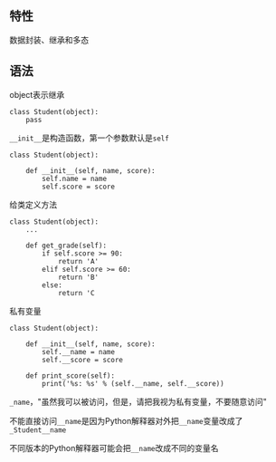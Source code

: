 ## 特性

数据封装、继承和多态

## 语法

object表示继承

```
class Student(object):
    pass
```

`__init__`是构造函数，第一个参数默认是`self`

```
class Student(object):

    def __init__(self, name, score):
        self.name = name
        self.score = score
```

给类定义方法

```
class Student(object):
    ...

    def get_grade(self):
        if self.score >= 90:
            return 'A'
        elif self.score >= 60:
            return 'B'
        else:
            return 'C
```

私有变量

```
class Student(object):

    def __init__(self, name, score):
        self.__name = name
        self.__score = score

    def print_score(self):
        print('%s: %s' % (self.__name, self.__score))
```

`_name`，"虽然我可以被访问，但是，请把我视为私有变量，不要随意访问"

不能直接访问`__name`是因为Python解释器对外把`__name`变量改成了`_Student__name` 

不同版本的Python解释器可能会把`__name`改成不同的变量名

